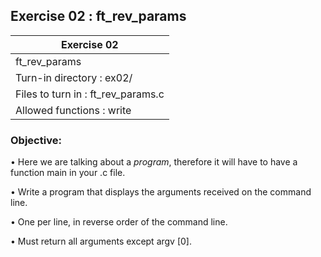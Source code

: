 ## Exercise 02 : ft_rev_params

|               Exercise 02             |
|---------------------------------------|
|             ft_rev_params                     |
| Turn-in directory : ex02/             |
| Files to turn in : ft_rev_params.c            |
| Allowed functions : write              |

 ### Objective: 

• Here we are talking about a *program*, therefore it will have to have a function
main in your .c file.

• Write a program that displays the arguments received on the command line.

• One per line, in reverse order of the command line.

• Must return all arguments except argv [0].
